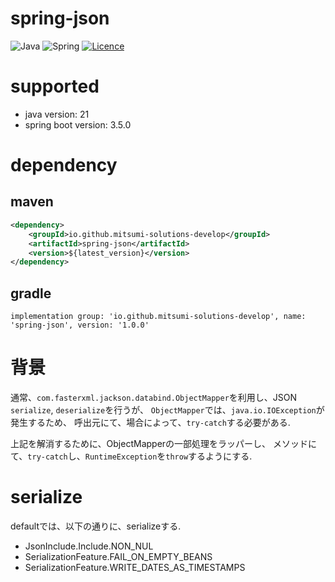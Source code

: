 # spring-json

![Java](https://img.shields.io/badge/java-%23ED8B00.svg?style=for-the-badge&logo=openjdk&logoColor=white) ![Spring](https://img.shields.io/badge/spring-%236DB33F.svg?style=for-the-badge&logo=spring&logoColor=white) [![Licence](https://img.shields.io/github/license/Ileriayo/markdown-badges?style=for-the-badge)](./LICENSE)

# supported

- java version: 21
- spring boot version: 3.5.0
# dependency

## maven

```xml
<dependency>
    <groupId>io.github.mitsumi-solutions-develop</groupId>
    <artifactId>spring-json</artifactId>
    <version>${latest_version}</version>
</dependency>
```

## gradle

```
implementation group: 'io.github.mitsumi-solutions-develop', name: 'spring-json', version: '1.0.0'
```

# 背景

通常、`com.fasterxml.jackson.databind.ObjectMapper`を利用し、JSON `serialize`, `deserialize`を行うが、
`ObjectMapper`では、`java.io.IOException`が発生するため、
呼出元にて、場合によって、`try-catch`する必要がある.

上記を解消するために、ObjectMapperの一部処理をラッパーし、
メソッドにて、`try-catch`し、`RuntimeException`を`throw`するようにする.

# serialize

defaultでは、以下の通りに、serializeする.

- JsonInclude.Include.NON_NUL
- SerializationFeature.FAIL_ON_EMPTY_BEANS
- SerializationFeature.WRITE_DATES_AS_TIMESTAMPS
